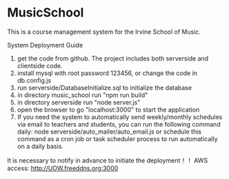 ﻿# MusicSchool
This is a course management system for the Irvine School of Music.

System Deployment Guide
1. get the code from github. The project includes both serverside and clientside code.
2. install mysql with root password 123456, or change the code in db.config.js
3. run serverside/DatabaseInitialize.sql to initialize the database
4. in directory music_school run "npm run build"
5. in directory serverside run "node server.js"
6. open the browser to go "localhost:3000" to start the application
7. If you need the system to automatically send weekly/monthly schedules via email to teachers and students,
    you can run the following command daily: 
        node serverside/auto_mailer/auto_email.js
    or schedule this command as a cron job or task scheduler process to run automatically on a daily basis.

It is necessary to notify in advance to initiate the deployment！！
AWS access:
    http://UOW.freeddns.org:3000

